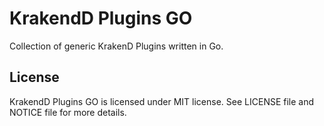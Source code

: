 # KrakendD Plugins GO

Collection of generic KrakenD Plugins written in Go.

## License

KrakendD Plugins GO is licensed under MIT license. See LICENSE file and NOTICE file for more details.
